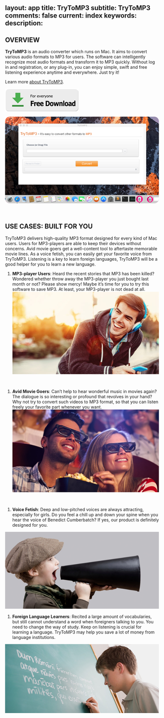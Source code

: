 layout: app
title: TryToMP3
subtitle: TryToMP3
comments: false
current: index
keywords: 
description: 
---


## OVERVIEW


**TryToMP3** is an audio converter which runs on Mac. It aims to convert various audio formats to MP3 for users. The software can intelligently recognize most audio formats and transform it to MP3 quickly. Without log in and registration, or any plug-in, you can enjoy simple, swift and free listening experience anytime and everywhere. Just try it!

Learn more [about TryToMP3](./features.html).

[![](../../../asset/images/free-download.png)](./download.html)

<!-- ![](./images/screens/s2_953x525.png) -->
![](./images/screens/s2_664x374_op.png)

<br>

## USE CASES: BUILT FOR YOU
TryToMP3 delivers high-quality MP3 format designed for every kind of Mac users. Users for MP3-players are able to keep their devices without concerns. Avid movie goers get a well-content tool to aftertaste memorable movie lines. As a voice fetish, you can easily get your favorite voice from TryToMP3. Listening is a key to learn foreign languages, TryToMP3 will be a good helper for you to learn a new language.

1. **MP3-player Users**: Heard the recent stories that MP3 has been killed? Wondered whether throw away the MP3-player you just bought last month or not? Please show mercy! Maybe it’s time for you to try this software to save MP3. At least, your MP3-player is not dead at all.<br>
![](./images/screens/Listening-to-music.small_-664x374.jpg)
<br>

1. **Avid Movie Goers**: Can’t help to hear wonderful music in movies again? The dialogue is so interesting or profound that revolves in your hand? Why not try to convert such videos to MP3 format, so that you can listen freely your favorite part whenever you want.<br>
![](./images/screens/movie_664x374.png)
<br>

1. **Voice Fetish**: Deep and low-pitched voices are always attracting, especially for girls. Do you feel a chill up and down your spine when you hear the voice of Benedict Cumberbatch? If yes, our product is definitely designed for you. <br>
<img src='./images/screens/A-Voice.jpg' style='width: 664px'>
<br>

1. **Foreign Language Learners**: Recited a large amount of vocabularies, but still cannot understand a word when foreigners talking to you. You need to change the way of study. Keep on listening is crucial for learning a language. TryToMP3 may help you save a lot of money from language institutions.  <br>  
<img src='./images/screens/language.jpg' style='width: 664px'>
